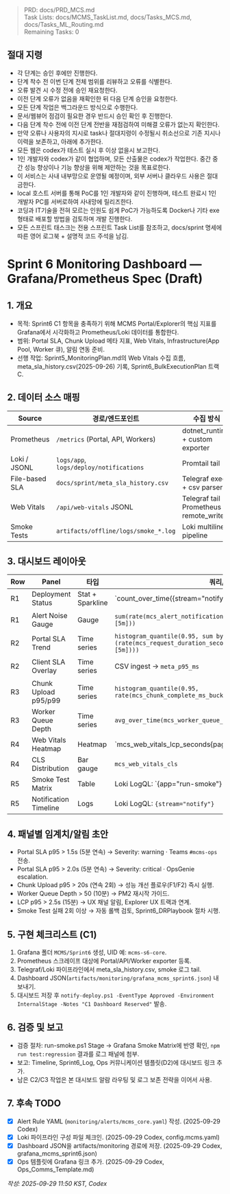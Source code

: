 > PRD: docs/PRD_MCS.md  
> Task Lists: docs/MCMS_TaskList.md, docs/Tasks_MCS.md, docs/Tasks_ML_Routing.md  
> Remaining Tasks: 0

## 절대 지령
- 각 단계는 승인 후에만 진행한다.
- 단계 착수 전 이번 단계 전체 범위를 리뷰하고 오류를 식별한다.
- 오류 발견 시 수정 전에 승인 재요청한다.
- 이전 단계 오류가 없음을 재확인한 뒤 다음 단계 승인을 요청한다.
- 모든 단계 작업은 백그라운드 방식으로 수행한다.
- 문서/웹뷰어 점검이 필요한 경우 반드시 승인 확인 후 진행한다.
- 다음 단계 착수 전에 이전 단계 전반을 재점검하여 미해결 오류가 없는지 확인한다.
- 만약 오류나 사용자의 지시로 task나 절대지령이 수정될시 취소선으로 기존 지시나 이력을 보존하고, 아래에 추가한다.
- 모든 웹은 codex가 테스트 실시 후 이상 없을시 보고한다.
- 1인 개발자와 codex가 같이 협업하며, 모든 산출물은 codex가 작업한다. 중간 중간 성능 향상이나 기능 향상을 위해 제안하는 것을 목표로한다.
- 이 서비스는 사내 내부망으로 운영될 예정이며, 외부 서버나 클라우드 사용은 절대 금한다.
- local 호스트 서버를 통해 PoC를 1인 개발자와 같이 진행하며, 테스트 완료시 1인 개발자 PC를 서버로하여 사내망에 릴리즈한다.
- 코딩과 IT기술을 전혀 모르는 인원도 쉽게 PoC가 가능하도록 Docker나 기타 exe 형태로 배포할 방법을 검토하며 개발 진행한다.
- 모든 스프린트 태스크는 전용 스프린트 Task List를 참조하고, docs/sprint 명세에 따른 영어 로그북 + 설명적 코드 주석을 남김.
# Sprint 6 Monitoring Dashboard — Grafana/Prometheus Spec (Draft)

## 1. 개요
- 목적: Sprint6 C1 항목을 충족하기 위해 MCMS Portal/Explorer의 핵심 지표를 Grafana에서 시각화하고 Prometheus/Loki 데이터를 통합한다.
- 범위: Portal SLA, Chunk Upload 메타 지표, Web Vitals, Infrastructure(App Pool, Worker 큐), 알림 연동 준비.
- 선행 작업: Sprint5_MonitoringPlan.md의 Web Vitals 수집 흐름, meta_sla_history.csv(2025-09-26) 기록, Sprint6_BulkExecutionPlan 트랙 C.

## 2. 데이터 소스 매핑
| Source | 경로/엔드포인트 | 수집 방식 | 메트릭/필드 |
|--------|----------------|-----------|-------------|
| Prometheus | `/metrics` (Portal, API, Workers) | dotnet_runtime + custom exporter | `mcs_request_duration_seconds`, `mcs_worker_queue_depth`, `system_cpu_usage` |
| Loki / JSONL | `logs/app`, `logs/deploy/notifications` | Promtail tail | `level`, `message`, `eventType`, `webhookStatus` |
| File-based SLA | `docs/sprint/meta_sla_history.csv` | Telegraf exec + csv parser | `meta_p95_ms`, `complete_p95_ms`, `iteration_p95_ms` |
| Web Vitals | `/api/web-vitals` JSONL | Telegraf tail → Prometheus remote_write | `mcs_web_vitals_lcp_seconds`, `mcs_web_vitals_cls`, `mcs_web_vitals_fid_seconds` |
| Smoke Tests | `artifacts/offline/logs/smoke_*.log` | Loki multiline pipeline | `check`, `status`, `latencyMs` |

## 3. 대시보드 레이아웃
| Row | Panel | 타입 | 쿼리/조건 | 메모 |
|-----|-------|------|-----------|------|
| R1 | Deployment Status | Stat + Sparkline | `count_over_time({stream="notify"} | eventType="Deployed" [$__range])` | 최근 배포 횟수/상태 표시 |
| R1 | Alert Noise Gauge | Gauge | `sum(rate(mcs_alert_notifications_total{severity="warning"}[5m]))` | C2 튜닝 시 감소 여부 확인 |
| R2 | Portal SLA Trend | Time series | `histogram_quantile(0.95, sum by (le) (rate(mcs_request_duration_seconds_bucket{route="/api/search"}[5m])))` | 1.5s 목표 대비 |
| R2 | Client SLA Overlay | Time series | CSV ingest → `meta_p95_ms` | meta SLA와 서버 SLA 비교 |
| R3 | Chunk Upload p95/p99 | Time series | `histogram_quantile(0.95, rate(mcs_chunk_complete_ms_bucket[5m]))` | F1/F2 대비 포커스 |
| R3 | Worker Queue Depth | Time series | `avg_over_time(mcs_worker_queue_depth[5m])` | pm2/Worker 부담 확인 |
| R4 | Web Vitals Heatmap | Heatmap | `mcs_web_vitals_lcp_seconds{page=~"Explorer|Workspace"}` | UX 품질 감시 |
| R4 | CLS Distribution | Bar gauge | `mcs_web_vitals_cls` | 0.1~0.25 구간 표시 |
| R5 | Smoke Test Matrix | Table | Loki LogQL: `{app="run-smoke"} | json | line_format "{{check}} → {{status}}"` | Stage/Prod 성공/실패 정리 |
| R5 | Notification Timeline | Logs | Loki LogQL: `{stream="notify"}` | A3 notify 결과 시각화 |

## 4. 패널별 임계치/알림 초안
- Portal SLA p95 > 1.5s (5분 연속) → Severity: warning · Teams `#mcms-ops` 전송.
- Portal SLA p95 > 2.0s (5분 연속) → Severity: critical · OpsGenie escalation.
- Chunk Upload p95 > 20s (연속 2회) → 성능 개선 플로우(F1/F2) 즉시 실행.
- Worker Queue Depth > 50 (10분) → PM2 재시작 가이드.
- LCP p95 > 2.5s (15분) → UX 채널 알림, Explorer UX 트랙과 연계.
- Smoke Test 실패 2회 이상 → 자동 롤백 검토, Sprint6_DRPlaybook 절차 시행.

## 5. 구현 체크리스트 (C1)
1. Grafana 폴더 `MCMS/Sprint6` 생성, UID 예: `mcms-s6-core`.
2. Prometheus 스크레이프 대상에 Portal/API/Worker exporter 등록.
3. Telegraf/Loki 파이프라인에서 meta_sla_history.csv, smoke 로그 tail.
4. Dashboard JSON(`artifacts/monitoring/grafana_mcms_sprint6.json`) 내보내기.
5. 대시보드 저장 후 `notify-deploy.ps1 -EventType Approved -Environment InternalStage -Notes "C1 Dashboard Reserved"` 발송.

## 6. 검증 및 보고
- 검증 절차: run-smoke.ps1 Stage → Grafana Smoke Matrix에 반영 확인, `npm run test:regression` 결과를 로그 패널에 첨부.
- 보고: Timeline, Sprint6_Log, Ops 커뮤니케이션 템플릿(D2)에 대시보드 링크 추가.
- 남은 C2/C3 작업은 본 대시보드 알람 라우팅 및 로그 보존 전략을 이어서 사용.

## 7. 후속 TODO
- [x] Alert Rule YAML (`monitoring/alerts/mcms_core.yaml`) 작성. (2025-09-29 Codex)
- [x] Loki 파이프라인 구성 파일 체크인. (2025-09-29 Codex, config.mcms.yaml)
- [x] Dashboard JSON을 artifacts/monitoring 경로에 저장. (2025-09-29 Codex, grafana_mcms_sprint6.json)
- [x] Ops 템플릿에 Grafana 링크 추가. (2025-09-29 Codex, Ops_Comms_Template.md)

*작성: 2025-09-29 11:50 KST, Codex*


